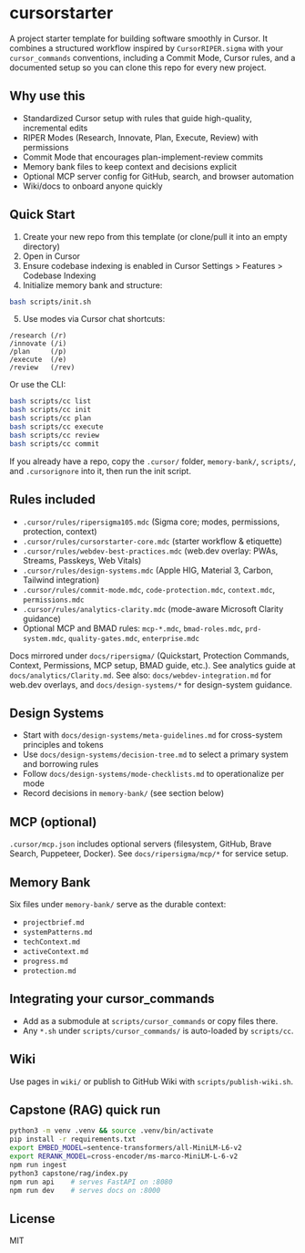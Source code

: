 # cursorstarter

A project starter template for building software smoothly in Cursor. It combines a structured workflow inspired by `CursorRIPER.sigma` with your `cursor_commands` conventions, including a Commit Mode, Cursor rules, and a documented setup so you can clone this repo for every new project.

## Why use this
- Standardized Cursor setup with rules that guide high-quality, incremental edits
- RIPER Modes (Research, Innovate, Plan, Execute, Review) with permissions
- Commit Mode that encourages plan-implement-review commits
- Memory bank files to keep context and decisions explicit
- Optional MCP server config for GitHub, search, and browser automation
- Wiki/docs to onboard anyone quickly

## Quick Start
1) Create your new repo from this template (or clone/pull it into an empty directory)
2) Open in Cursor
3) Ensure codebase indexing is enabled in Cursor Settings > Features > Codebase Indexing
4) Initialize memory bank and structure:

```bash
bash scripts/init.sh
```

5) Use modes via Cursor chat shortcuts:
```text
/research (/r)
/innovate (/i)
/plan     (/p)
/execute  (/e)
/review   (/rev)
```

Or use the CLI:
```bash
bash scripts/cc list
bash scripts/cc init
bash scripts/cc plan
bash scripts/cc execute
bash scripts/cc review
bash scripts/cc commit
```

If you already have a repo, copy the `.cursor/` folder, `memory-bank/`, `scripts/`, and `.cursorignore` into it, then run the init script.

## Rules included
- `.cursor/rules/ripersigma105.mdc` (Sigma core; modes, permissions, protection, context)
- `.cursor/rules/cursorstarter-core.mdc` (starter workflow & etiquette)
- `.cursor/rules/webdev-best-practices.mdc` (web.dev overlay: PWAs, Streams, Passkeys, Web Vitals)
- `.cursor/rules/design-systems.mdc` (Apple HIG, Material 3, Carbon, Tailwind integration)
- `.cursor/rules/commit-mode.mdc`, `code-protection.mdc`, `context.mdc`, `permissions.mdc`
- `.cursor/rules/analytics-clarity.mdc` (mode-aware Microsoft Clarity guidance)
- Optional MCP and BMAD rules: `mcp-*.mdc`, `bmad-roles.mdc`, `prd-system.mdc`, `quality-gates.mdc`, `enterprise.mdc`

Docs mirrored under `docs/ripersigma/` (Quickstart, Protection Commands, Context, Permissions, MCP setup, BMAD guide, etc.). See analytics guide at `docs/analytics/Clarity.md`.
See also: `docs/webdev-integration.md` for web.dev overlays, and `docs/design-systems/*` for design-system guidance.

## Design Systems
- Start with `docs/design-systems/meta-guidelines.md` for cross-system principles and tokens
- Use `docs/design-systems/decision-tree.md` to select a primary system and borrowing rules
- Follow `docs/design-systems/mode-checklists.md` to operationalize per mode
- Record decisions in `memory-bank/` (see section below)

## MCP (optional)
`.cursor/mcp.json` includes optional servers (filesystem, GitHub, Brave Search, Puppeteer, Docker). See `docs/ripersigma/mcp/*` for service setup.

## Memory Bank
Six files under `memory-bank/` serve as the durable context:
- `projectbrief.md`
- `systemPatterns.md`
- `techContext.md`
- `activeContext.md`
- `progress.md`
- `protection.md`

## Integrating your cursor_commands
- Add as a submodule at `scripts/cursor_commands` or copy files there.
- Any `*.sh` under `scripts/cursor_commands/` is auto-loaded by `scripts/cc`.

## Wiki
Use pages in `wiki/` or publish to GitHub Wiki with `scripts/publish-wiki.sh`.

## Capstone (RAG) quick run

```bash
python3 -m venv .venv && source .venv/bin/activate
pip install -r requirements.txt
export EMBED_MODEL=sentence-transformers/all-MiniLM-L6-v2
export RERANK_MODEL=cross-encoder/ms-marco-MiniLM-L-6-v2
npm run ingest
python3 capstone/rag/index.py
npm run api    # serves FastAPI on :8080
npm run dev    # serves docs on :8000
```

## License
MIT